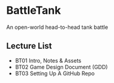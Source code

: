 # BattleTank
An open-world head-to-head tank battle

## Lecture List
* BT01 Intro, Notes & Assets
* BT02 Game Design Document (GDD)
* BT03 Setting Up A GitHub Repo
